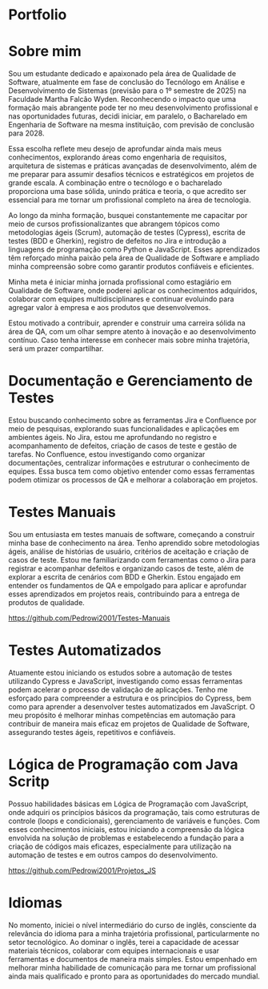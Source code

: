 # Portfolio


# Sobre mim

Sou um estudante dedicado e apaixonado pela área de Qualidade de Software, atualmente em fase de conclusão do Tecnólogo em Análise e Desenvolvimento de Sistemas (previsão para o 1º semestre de 2025) na Faculdade Martha Falcão Wyden. Reconhecendo o impacto que uma formação mais abrangente pode ter no meu desenvolvimento profissional e nas oportunidades futuras, decidi iniciar, em paralelo, o Bacharelado em Engenharia de Software na mesma instituição, com previsão de conclusão para 2028.

Essa escolha reflete meu desejo de aprofundar ainda mais meus conhecimentos, explorando áreas como engenharia de requisitos, arquitetura de sistemas e práticas avançadas de desenvolvimento, além de me preparar para assumir desafios técnicos e estratégicos em projetos de grande escala. A combinação entre o tecnólogo e o bacharelado proporciona uma base sólida, unindo prática e teoria, o que acredito ser essencial para me tornar um profissional completo na área de tecnologia.

Ao longo da minha formação, busquei constantemente me capacitar por meio de cursos profissionalizantes que abrangem tópicos como metodologias ágeis (Scrum), automação de testes (Cypress), escrita de testes (BDD e Gherkin), registro de defeitos no Jira e introdução a linguagens de programação como Python e JavaScript. Esses aprendizados têm reforçado minha paixão pela área de Qualidade de Software e ampliado minha compreensão sobre como garantir produtos confiáveis e eficientes.

Minha meta é iniciar minha jornada profissional como estagiário em Qualidade de Software, onde poderei aplicar os conhecimentos adquiridos, colaborar com equipes multidisciplinares e continuar evoluindo para agregar valor à empresa e aos produtos que desenvolvemos.

Estou motivado a contribuir, aprender e construir uma carreira sólida na área de QA, com um olhar sempre atento à inovação e ao desenvolvimento contínuo. Caso tenha interesse em conhecer mais sobre minha trajetória, será um prazer compartilhar. 

# Documentação e Gerenciamento de Testes

Estou buscando conhecimento sobre as ferramentas Jira e Confluence por meio de pesquisas, explorando suas funcionalidades e aplicações em ambientes ágeis. No Jira, estou me aprofundando no registro e acompanhamento de defeitos, criação de casos de teste e gestão de tarefas. No Confluence, estou investigando como organizar documentações, centralizar informações e estruturar o conhecimento de equipes. Essa busca tem como objetivo entender como essas ferramentas podem otimizar os processos de QA e melhorar a colaboração em projetos.

# Testes Manuais

Sou um entusiasta em testes manuais de software, começando a construir minha base de conhecimento na área. Tenho aprendido sobre metodologias ágeis, análise de histórias de usuário, critérios de aceitação e criação de casos de teste. Estou me familiarizando com ferramentas como o Jira para registrar e acompanhar defeitos e organizando casos de teste, além de explorar a escrita de cenários com BDD e Gherkin. Estou engajado em entender os fundamentos de QA e empolgado para aplicar e aprofundar esses aprendizados em projetos reais, contribuindo para a entrega de produtos de qualidade.

https://github.com/Pedrowi2001/Testes-Manuais

# Testes Automatizados

Atuamente estou iniciando os estudos sobre a automação de testes utilizando Cypress e JavaScript, investigando como essas ferramentas podem acelerar o processo de validação de aplicações. Tenho me esforçado para compreender a estrutura e os princípios do Cypress, bem como para aprender a desenvolver testes automatizados em JavaScript. O meu propósito é melhorar minhas competências em automação para contribuir de maneira mais eficaz em projetos de Qualidade de Software, assegurando testes ágeis, repetitivos e confiáveis.

# Lógica de Programação com Java Scritp

Possuo habilidades básicas em Lógica de Programação com JavaScript, onde adquiri os princípios básicos da programação, tais como estruturas de controle (loops e condicionais), gerenciamento de variáveis e funções. Com esses conhecimentos iniciais, estou iniciando a compreensão da lógica envolvida na solução de problemas e estabelecendo a fundação para a criação de códigos mais eficazes, especialmente para utilização na automação de testes e em outros campos do desenvolvimento.

https://github.com/Pedrowi2001/Projetos_JS

# Idiomas
No momento, iniciei o nível intermediário do curso de inglês, consciente da relevância do idioma para a minha trajetória profissional, particularmente no setor tecnológico. Ao dominar o inglês, terei a capacidade de acessar materiais técnicos, colaborar com equipes internacionais e usar ferramentas e documentos de maneira mais simples. Estou empenhado em melhorar minha habilidade de comunicação para me tornar um profissional ainda mais qualificado e pronto para as oportunidades do mercado mundial.
